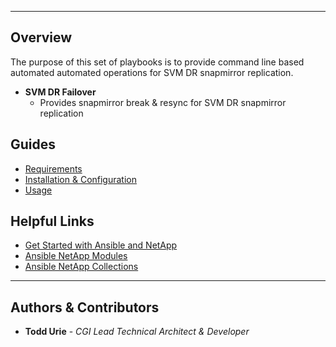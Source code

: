 
---
## Overview
The purpose of this set of playbooks is to provide command line based automated
automated operations for SVM DR snapmirror replication.
+ **SVM DR Failover**
  + Provides snapmirror break & resync for SVM DR snapmirror replication


## Guides

+ [Requirements][1]
+ [Installation & Configuration][2]
+ [Usage][3]


## Helpful Links
+ [Get Started with Ansible and NetApp][4]
+ [Ansible NetApp Modules][5]
+ [Ansible NetApp Collections][6]

---
## Authors & Contributors
+ **Todd Urie**       - *CGI Lead Technical Architect & Developer*

[1]:docs/REQUIREMENTS.md
[2]:docs/INSTALLATION.md
[3]:docs/USAGE.md
[4]:https://netapp.io/2020/05/15/day-zero-to-hero-with-ansible/
[5]:https://docs.ansible.com/ansible/latest/modules/list_of_storage_modules.html
[6]:https://galaxy.ansible.com/netapp/ontap